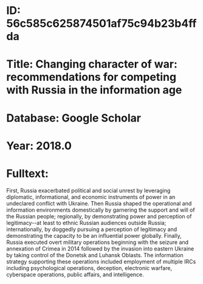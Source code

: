 # ID: 56c585c625874501af75c94b23b4ffda
# Title: Changing character of war: recommendations for competing with Russia in the information age
# Database: Google Scholar
# Year: 2018.0
# Fulltext:
First, Russia exacerbated political and social unrest by leveraging diplomatic, informational, and economic instruments of power in an undeclared conflict with Ukraine.
Then Russia shaped the operational and information environments domestically by garnering the support and will of the Russian people; regionally, by demonstrating power and perception of legitimacy--at least to ethnic Russian audiences outside Russia; internationally, by doggedly pursuing a perception of legitimacy and demonstrating the capacity to be an influential power globally.
Finally, Russia executed overt military operations beginning with the seizure and annexation of Crimea in 2014 followed by the invasion into eastern Ukraine by taking control of the Donetsk and Luhansk Oblasts.
The information strategy supporting these operations included employment of multiple IRCs including psychological operations, deception, electronic warfare, cyberspace operations, public affairs, and intelligence.